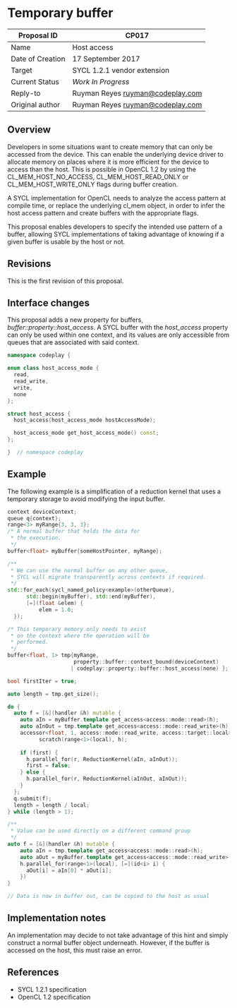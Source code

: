 # Temporary buffer

| Proposal ID | CP017 |
|-------------|--------|
| Name | Host access |
| Date of Creation | 17 September 2017 |
| Target | SYCL 1.2.1 vendor extension |
| Current Status | _Work In Progress_ |
| Reply-to | Ruyman Reyes <ruyman@codeplay.com> |
| Original author | Ruyman Reyes <ruyman@codeplay.com> |

## Overview

Developers in some situations want to create memory that can only be accessed from the device. This can enable the underlying device driver to allocate memory on places where it is more efficient for the device to access than the host. 
This is possible in OpenCL 1.2 by using the CL_MEM_HOST_NO_ACCESS, CL_MEM_HOST_READ_ONLY or CL_MEM_HOST_WRITE_ONLY flags during buffer creation.

A SYCL implementation for OpenCL needs to analyze the access pattern at compile time, or replace the underlying cl_mem object, in order to infer the host access pattern and create buffers with the appropriate flags.

This proposal enables developers to specify the intended use pattern of a buffer, allowing
SYCL implementations of taking advantage of knowing if a given buffer is usable by the host or not.

## Revisions

This is the first revision of this proposal.

## Interface changes

This proposal adds a new property for buffers, *buffer::property::host_access*.
A SYCL buffer with the *host_access* property can only be used within one context,
and its values are only accessible from queues that are associated with
said context.

```cpp
namespace codeplay {

enum class host_access_mode {
  read,
  read_write,
  write,
  none
};

struct host_access {
  host_access(host_access_mode hostAccessMode);

  host_access_mode get_host_access_mode() const;
};

}  // namespace codeplay
```


## Example

The following example is a simplification of a reduction kernel 
that uses a temporary storage to avoid modifying the input buffer.

```cpp
context deviceContext;
queue q{context};
range<3> myRange{3, 3, 3};
/* A normal buffer that holds the data for 
 * the execution.
 */
buffer<float> myBuffer{someHostPointer, myRange};

/**
 * We can use the normal buffer on any other queue,
 * SYCL will migrate transparently across contexts if required.
 */
std::for_each(sycl_named_policy<example>(otherQueue),
      std::begin(myBuffer), std::end(myBuffer),
      [=](float &elem) { 
          elem = 1.0;
  });

/* This temporary memory only needs to exist 
 * on the context where the operation will be
 * performed.
 */
buffer<float, 1> tmp{myRange, 
                     property::buffer::context_bound(deviceContext)
                    | codeplay::property::buffer::host_access(none) };

bool firstIter = true;

auto length = tmp.get_size();

do {
  auto f = [&](handler &h) mutable {
    auto aIn = myBuffer.template get_access<access::mode::read>(h);
    auto aInOut = tmp.template get_access<access::mode::read_write>(h);
    accessor<float, 1, access::mode::read_write, access::target::local>
          scratch(range<1>(local), h);
    
    if (first) {
      h.parallel_for(r, ReductionKernel(aIn, aInOut));
      first = false;
    } else {
      h.parallel_for(r, ReductionKernel(aInOut, aInOut));
    }
  };
  q.submit(f);
  length = length / local;
} while (length > 1);

/**
 * Value can be used directly on a different command group
 */
auto f = [&](handler &h) mutable {
    auto aIn = tmp.template get_access<access::mode::read>(h);
    auto aOut = myBuffer.template get_access<access::mode::read_write>(h);
    h.parallel_for(range<1>(local), [=](id<i> i) {
      aOut[i] = aIn[0] * aOut[i];
    })
}

// Data is now in buffer out, can be copied to the host as usual

```

## Implementation notes

An implementation may decide to not take advantage of this hint and 
simply construct a normal buffer object underneath.
However, if the buffer is accessed on the host, this must raise an error.

## References

* SYCL 1.2.1 specification
* OpenCL 1.2 specification
